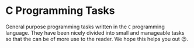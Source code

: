 # C Programming Tasks
General purpose programming tasks written in the `C` programming language. They have been nicely divided into small and manageable tasks so that the can be of more use to the reader. We hope this helps you out :wink:.
